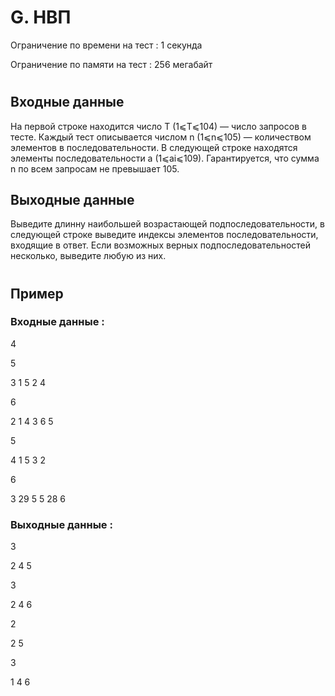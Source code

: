 # G. НВП
Ограничение по времени на тест : 1 секунда

Ограничение по памяти на тест : 256 мегабайт

#

## Входные данные
На первой строке находится число T (1⩽T⩽104) — число запросов в тесте. Каждый тест описывается числом n (1⩽n⩽105) — количеством элементов в последовательности. В следующей строке находятся элементы последовательности a (1⩽ai⩽109). Гарантируется, что сумма n по всем запросам не превышает 105.

## Выходные данные
Выведите длинну наибольшей возрастающей подпоследовательности, в следующей строке выведите индексы элементов последовательности, входящие в ответ. Если возможных верных подпоследовательностей несколько, выведите любую из них.

#

## Пример

### Входные данные :
4

5

3 1 5 2 4

6

2 1 4 3 6 5

5

4 1 5 3 2

6

3 29 5 5 28 6
### Выходные данные :
3

2 4 5

3

2 4 6

2

2 5

3

1 4 6